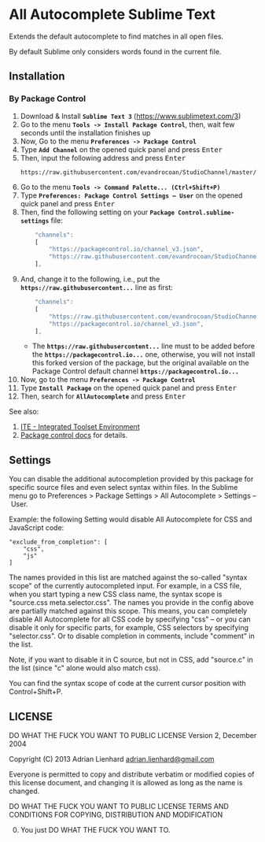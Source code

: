All Autocomplete Sublime Text
===========================================================

Extends the default autocomplete to find matches in all open files.

By default Sublime only considers words found in the current file.

## Installation

### By Package Control

1. Download & Install **`Sublime Text 3`** (https://www.sublimetext.com/3)
1. Go to the menu **`Tools -> Install Package Control`**, then,
   wait few seconds until the installation finishes up
1. Now,
   Go to the menu **`Preferences -> Package Control`**
1. Type **`Add Channel`** on the opened quick panel and press <kbd>Enter</kbd>
1. Then,
   input the following address and press <kbd>Enter</kbd>
   ```
   https://raw.githubusercontent.com/evandrocoan/StudioChannel/master/channel.json
   ```
1. Go to the menu **`Tools -> Command Palette...
   (Ctrl+Shift+P)`**
1. Type **`Preferences:
   Package Control Settings – User`** on the opened quick panel and press <kbd>Enter</kbd>
1. Then,
   find the following setting on your **`Package Control.sublime-settings`** file:
   ```js
       "channels":
       [
           "https://packagecontrol.io/channel_v3.json",
           "https://raw.githubusercontent.com/evandrocoan/StudioChannel/master/channel.json",
       ],
   ```
1. And,
   change it to the following, i.e.,
   put the **`https://raw.githubusercontent...`** line as first:
   ```js
       "channels":
       [
           "https://raw.githubusercontent.com/evandrocoan/StudioChannel/master/channel.json",
           "https://packagecontrol.io/channel_v3.json",
       ],
   ```
   * The **`https://raw.githubusercontent...`** line must to be added before the **`https://packagecontrol.io...`** one, otherwise,
     you will not install this forked version of the package,
     but the original available on the Package Control default channel **`https://packagecontrol.io...`**
1. Now,
   go to the menu **`Preferences -> Package Control`**
1. Type **`Install Package`** on the opened quick panel and press <kbd>Enter</kbd>
1. Then,
search for **`AllAutocomplete`** and press <kbd>Enter</kbd>

See also:
1. [ITE - Integrated Toolset Environment](https://github.com/evandrocoan/ITE)
1. [Package control docs](https://packagecontrol.io/docs/usage) for details.


Settings
--------

You can disable the additional autocompletion provided by this package for specific source files and even select syntax within files. In the Sublime menu go to Preferences > Package Settings > All Autocomplete > Settings – User.

Example: the following Setting would disable All Autocomplete for CSS and JavaScript code:

```
"exclude_from_completion": [
	"css",
	"js"
]
```

The names provided in this list are matched against the so-called "syntax scope" of the currently autocompleted input. For example, in a CSS file, when you start typing a new CSS class name, the syntax scope is "source.css meta.selector.css". The names you provide in the config above are partially matched against this scope. This means, you can completely disable All Autocomplete for all CSS code by specifying "css" – or you can disable it only for specific parts, for example, CSS selectors by specifying "selector.css". Or to disable completion in comments, include "comment" in the list.

Note, if you want to disable it in C source, but not in CSS, add "source.c" in the list (since "c" alone would also match css).

You can find the syntax scope of code at the current cursor position with Control+Shift+P.


LICENSE
-------

DO WHAT THE FUCK YOU WANT TO PUBLIC LICENSE
Version 2, December 2004

Copyright (C) 2013 Adrian Lienhard <adrian.lienhard@gmail.com>

Everyone is permitted to copy and distribute verbatim or modified
copies of this license document, and changing it is allowed as long
as the name is changed.

DO WHAT THE FUCK YOU WANT TO PUBLIC LICENSE
TERMS AND CONDITIONS FOR COPYING, DISTRIBUTION AND MODIFICATION

0. You just DO WHAT THE FUCK YOU WANT TO.
